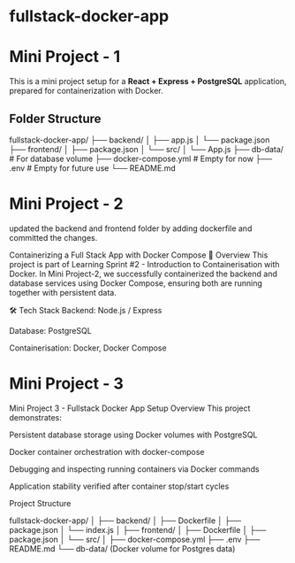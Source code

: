 # fullstack-docker-app

# Mini Project - 1

This is a mini project setup for a **React + Express + PostgreSQL** application, prepared for containerization with Docker.

## Folder Structure

fullstack-docker-app/
├── backend/
│ ├── app.js
│ └── package.json
├── frontend/
│ ├── package.json
│ └── src/
│ └── App.js
├── db-data/ # For database volume
├── docker-compose.yml # Empty for now
├── .env # Empty for future use
└── README.md



# Mini Project - 2

updated the backend and frontend folder by adding dockerfile and committed the changes.

Containerizing a Full Stack App with Docker Compose
📌 Overview
This project is part of Learning Sprint #2 - Introduction to Containerisation with Docker.
In Mini Project-2, we successfully containerized the backend and database services using Docker Compose, ensuring both are running together with persistent data.

🛠 Tech Stack
Backend: Node.js / Express

Database: PostgreSQL

Containerisation: Docker, Docker Compose

# Mini Project - 3

Mini Project 3 - Fullstack Docker App Setup
Overview
This project demonstrates:

Persistent database storage using Docker volumes with PostgreSQL

Docker container orchestration with docker-compose

Debugging and inspecting running containers via Docker commands

Application stability verified after container stop/start cycles

Project Structure

fullstack-docker-app/
│
├── backend/
│   ├── Dockerfile
│   ├── package.json 
│   └── index.js
│
├── frontend/
│   ├── Dockerfile
│   ├── package.json
│   └── src/
│
├── docker-compose.yml
├── .env
├── README.md
└── db-data/ (Docker volume for Postgres  data)
